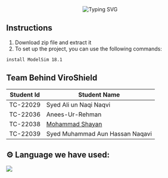 <div align="center">
  <img src="https://readme-typing-svg.herokuapp.com?font=Poppins&weight=600&size=28&duration=3500&pause=500&color=A866FB&center=true&vCenter=true&width=435&lines=Aptech+Vison+2024;Fashion+Mirror;" alt="Typing SVG" />
</div>

## Instructions
1. Download zip file and extract it
2. To set up the project, you can use the following commands:
```
install ModelSim 18.1

```

## Team Behind ViroShield

| Student Id | Student Name |
| ------------- | ------------- |
| TC-22029 |  Syed Ali un Naqi Naqvi |
| TC-22036 | Anees-Ur-Rehman  |
| TC-22038 | <a href="https://mohammadshayan.me" > Mohammad Shayan </a>  |
| TC-22039 | Syed Muhammad Aun Hassan Naqavi |

## ⚙️ Language we have used:
<p align="left">
  <img src="https://img.shields.io/badge/Python-3776AB?style=for-the-badge&logo=verilog&logoColor=white">
</p>
